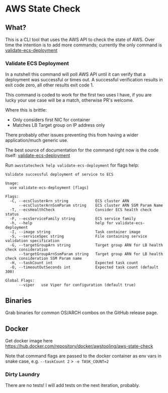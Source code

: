 # AWS State Check

## What?
This is a CLI tool that uses the AWS API to check the state of AWS. Over time the intention is to add more commands; currently the only command is [validate-ecs-deployment](cmd/validate_ecs_deployment.go)

### Validate ECS Deployment
In a nutshell this command will poll AWS API until it can verify that a deployment was successful or times out.  A successful verification results in exit code zero, all other results exit code 1. 

This command is coded to work for the first two uses I have, if you are lucky your use case will be a match, otherwise PR's welcome.  

Where this is brittle:

- Only considers first NIC for container
- Matches LB Target group on IP address only

There probably other issues preventing this from having a wider application/much generic use.

The best source of documentation for the command right now is the code itself: [validate-ecs-deployment](cmd/validate_ecs_deployment.go)

Run `awsstatecheck help validate-ecs-deployment` for flags help:

```
Validate successful deployment of service to ECS

Usage:
  use validate-ecs-deployment [flags]

Flags:
  -C, --ecsClusterArn string            ECS cluster ARN
      --ecsClusterArnSsmParam string    ECS cluster ARN SSM Param Name
  -T, --ecsHealthCheck                  Consider ECS health check status
  -F, --ecsServiceFamily string         ECS service family
  -h, --help                            help for validate-ecs-deployment
  -I, --image string                    Task container image
  -S, --serviceSpec string              File containing service validation specification
  -G, --targetGroupArn string           Target group ARN for LB health check consideration
      --targetGroupArnSsmParam string   Target group ARN for LB health check consideration SSM Param name
  -H, --taskCount int                   Expected task count
  -O, --timeoutOutSeconds int           Expected task count (default 300)

Global Flags:
      --viper   use Viper for configuration (default true)
```

## Binaries
Grab binaries for common OS/ARCH combos on the GitHub release page.

## Docker 
Get docker image here https://hub.docker.com/repository/docker/awstooling/aws-state-check

Note that command flags are passed to the docker container as env vars in snake case, e.g. `--taskCount 2` > `-e TASK_COUNT=2`

### Dirty Laundry
There are no tests! I will add tests on the next iteration, probably.


